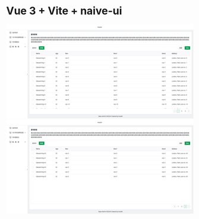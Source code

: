 # Vue 3 + Vite + naive-ui

![基础布局展示](/src/assets/image.png)
![table 可滚动区域自适应](/src/assets/image2.png)
